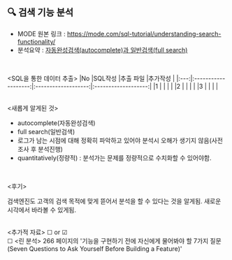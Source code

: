 ## 🔍 검색 기능 분석
- MODE 원본 링크 : https://mode.com/sql-tutorial/understanding-search-functionality/
- 분석요약 : [자동완성검색(autocomplete)과 일반검색(full search)](https://docs.google.com/spreadsheets/d/1LDergteTn5GMszi77UfpWVWJYBD4u5mTiWAdpjG4eZc/edit#gid=902048127)
<br>

<SQL을 통한 데이터 추출>
|No |SQL작성 |추출 파일 |추가작성 |
|:---:|:-------------------:|:-------------------:|:-------------------:|
|1 |[]() |[]() | |
|2 |[]() |[]() | |
|3 |[]() |[]() | |
<br>
<br>  

<새롭게 알게된 것>  
- autocomplete(자동완성검색)
- full search(일반검색)
- 로그가 남는 시점에 대해 정확히 파악하고 있어야 분석시 오해가 생기지 않음(사전조사 후 분석진행)
- quantitatively(정량적) : 분석가는 문제를 정량적으로 수치화할 수 있어야함.
<br>  

<후기>   
  
검색엔진도 고객의 검색 목적에 맞게 뜯어서 분석을 할 수 있다는 것을 알게됨. 새로운 시각에서 바라볼 수 있게됨.
<br><br>    

<추가적 자료> ☐ or ☑    
☐ <린 분석> 266 페이지의 '기능을 구현하기 전에 자신에게 물어봐야 할 7가지 질문(Seven Questions to Ask Yourself Before Building a Feature)'
